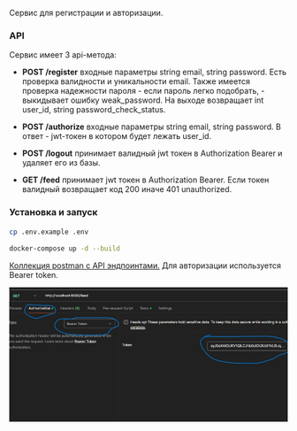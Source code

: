 Сервис для регистрации и авторизации.

### API

Сервис имеет 3 api-метода:

- **POST /register** входные параметры string email, string password. Есть проверка валидности и уникальности email. Также имеется проверка надежности пароля - если пароль легко подобрать, - выкидывает ошибку weak_password. На выходе возвращает int user_id, string password_check_status.

- **POST /authorize** входные параметры string email, string password. В ответ - jwt-токен в котором будет лежать user_id.

- **POST /logout** принимает валидный jwt токен в Authorization Bearer и удаляет его из базы.

- **GET /feed** принимает jwt токен в Authorization Bearer. Если токен валидный возвращает код 200 иначе 401 unauthorized.

### Установка и запуск

```bash
cp .env.example .env
```

```bash
docker-compose up -d --build
```

[Коллекция postman c API эндпоинтами.](./auth_api.postman_collection.json) Для авторизации используется Bearer token.

![bearer.jpg](./bearer.jpg)
